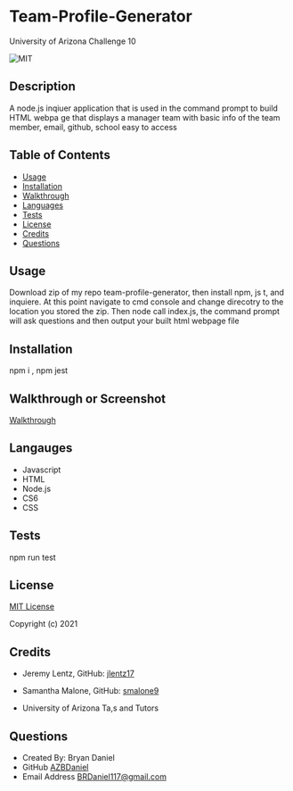 # Team-Profile-Generator
University of Arizona Challenge 10

![MIT](https://img.shields.io/static/v1.svg?label=License&message=MIT&color=Orange)

## Description
A node.js inqiuer application that is used in the command prompt to build HTML webpa
ge that displays a manager team with basic info of the team member, email, github, school easy to access


## Table of Contents

- [Usage](#usage)
- [Installation](#installation)
- [Walkthrough](#walkthrough)
- [Languages](#languages)
- [Tests](#tests)
- [License](#license)
- [Credits](#credits)
- [Questions](#questions)

## Usage
Download zip of my repo team-profile-generator, then install npm, js
t, and inquiere. At this point navigate to cmd console and change direcotry to the location you stored the zip. Then node
 call index.js, the command prompt will ask questions and then output your built html webpage file

## Installation
npm i , npm jest

## Walkthrough or Screenshot
[Walkthrough](https://youtu.be/N_40pUKV0gE)

## Langauges
- Javascript
- HTML
- Node.js
- CS6
- CSS


## Tests
npm run test

## License
[MIT License](https://opensource.org/licenses/MIT)

Copyright (c) 2021

## Credits
- Jeremy Lentz, GitHub: [jlentz17](https://github.com/jlentz17)
- Samantha Malone, GitHub: [smalone9](https://github.com/smalone9)

- University of Arizona Ta,s and Tutors

## Questions

- Created By: Bryan Daniel
- GitHub [AZBDaniel](https://github.com/AZBDaniel)
- Email Address BRDaniel117@gmail.com